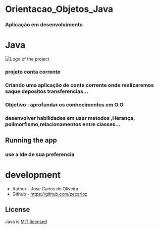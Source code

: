 # Orientacao_Objetos_Java
### Aplicação em desenvolvimento
# Java 

![Logo of the project](https://encrypted-tbn0.gstatic.com/images?q=tbn:ANd9GcQG5aiCu3igLKllSE4eQOpKSY15TkXk7JpAOw&usqp=CAU)

### projeto conta corrente
<p text-align="center">
  <a href="" /></a>
</p>


### Criando uma aplicação de conta corrente onde realizaremos saque depositos transferencias...


### Objetivo : aprofundar os conhecimentos em O.O
### desenvolver habilidades em usar metodos ,Herança, polimorfismo,relacionamentos entre classes...

## Running the app
### use a Ide de sua preferencia


# development


- Author - Jose Carlos de Oliveira .
- Github - https://github.com/zecarloz

## License

Java is  [MIT licensed](LICENSE) 
